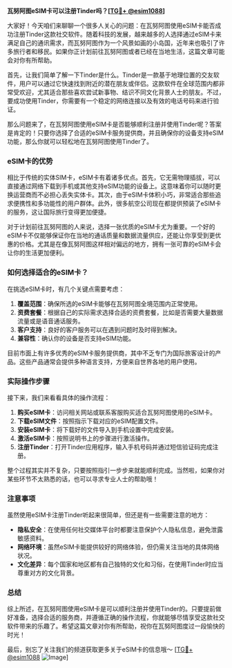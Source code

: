 **瓦努阿图eSIM卡可以注册Tinder吗？[[TG💪+ @esim1088](https://t.me/s/esim1088)]**

大家好！今天咱们来聊聊一个很多人关心的问题：在瓦努阿图使用eSIM卡能否成功注册Tinder这款社交软件。随着科技的发展，越来越多的人选择通过eSIM卡来满足自己的通讯需求，而瓦努阿图作为一个风景如画的小岛国，近年来也吸引了许多旅行者和移民。如果你正计划前往瓦努阿图或者已经在当地生活，这篇文章可能会对你有所帮助。

首先，让我们简单了解一下Tinder是什么。Tinder是一款基于地理位置的交友软件，用户可以通过它快速找到附近的潜在朋友或伴侣。这款软件在全球范围内都非常受欢迎，尤其适合那些喜欢尝试新事物、结识不同文化背景人士的朋友。不过，要成功使用Tinder，你需要有一个稳定的网络连接以及有效的电话号码来进行验证。

那么问题来了，在瓦努阿图使用eSIM卡是否能够顺利注册并使用Tinder呢？答案是肯定的！只要你选择了合适的eSIM卡服务提供商，并且确保你的设备支持eSIM功能，那么你就可以轻松地在瓦努阿图使用Tinder了。

### eSIM卡的优势

相比于传统的实体SIM卡，eSIM卡有着诸多优点。首先，它无需物理插拔，可以直接通过网络下载到手机或其他支持eSIM功能的设备上。这意味着你可以随时更换运营商而不必担心丢失实体卡。其次，由于eSIM卡体积小巧，非常适合那些追求便携性和多功能性的用户群体。此外，很多航空公司现在都提供预装了eSIM卡的服务，这让国际旅行变得更加便捷。

对于计划前往瓦努阿图的人来说，选择一张优质的eSIM卡尤为重要。一个好的eSIM卡不仅能够保证你在当地的通话质量和数据流量供应，还能让你享受到更优惠的价格。尤其是在像瓦努阿图这样相对偏远的地方，拥有一张可靠的eSIM卡会让你的生活更加便利。

### 如何选择适合的eSIM卡？

在挑选eSIM卡时，有几个关键点需要考虑：

1. **覆盖范围**：确保所选的eSIM卡能够在瓦努阿图全境范围内正常使用。
2. **资费套餐**：根据自己的实际需求选择合适的资费套餐，比如是否需要大量数据流量或是语音通话服务。
3. **客户支持**：良好的客户服务可以在遇到问题时及时得到解决。
4. **兼容性**：确认你的设备是否支持eSIM功能。

目前市面上有许多优秀的eSIM卡服务提供商，其中不乏专门为国际旅客设计的产品。这些产品通常会提供多种语言支持，方便来自世界各地的用户使用。

### 实际操作步骤

接下来，我们来看看具体的操作流程：

1. **购买eSIM卡**：访问相关网站或联系客服购买适合瓦努阿图使用的eSIM卡。
2. **下载eSIM文件**：按照指示下载对应的eSIM配置文件。
3. **安装eSIM卡**：将下载好的文件导入到手机设置中完成安装。
4. **激活eSIM卡**：按照说明书上的步骤进行激活操作。
5. **注册Tinder**：打开Tinder应用程序，输入手机号码并通过短信验证码完成注册。

整个过程其实并不复杂，只要按照指引一步步来就能顺利完成。当然啦，如果你对某些环节不太熟悉的话，也可以寻求专业人士的帮助哦！

### 注意事项

虽然使用eSIM卡注册Tinder听起来很简单，但还是有一些需要注意的地方：

- **隐私安全**：在使用任何社交媒体平台时都要注意保护个人隐私信息，避免泄露敏感资料。
- **网络环境**：虽然eSIM卡能提供较好的网络体验，但仍需关注当地的具体网络状况。
- **文化差异**：每个国家和地区都有自己独特的文化和习俗，在使用Tinder时应当尊重对方的文化背景。

### 总结

综上所述，在瓦努阿图使用eSIM卡是可以顺利注册并使用Tinder的。只要提前做好准备，选择合适的服务商，并遵循正确的操作流程，你就能够尽情享受这款社交软件带来的乐趣了。希望这篇文章对你有所帮助，祝你在瓦努阿图度过一段愉快的时光！

最后，别忘了关注我们的频道获取更多关于eSIM卡的信息哦～ [[TG💪+ @esim1088](https://t.me/s/esim1088) ![Image](https://i.postimg.cc/4NQfJmqS/Snipaste-2025-05-13-00-14-12.png)]